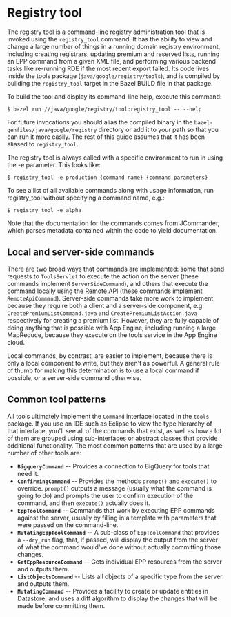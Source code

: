 # Registry tool

The registry tool is a command-line registry administration tool that is invoked
using the `registry_tool` command. It has the ability to view and change a large
number of things in a running domain registry environment, including creating
registrars, updating premium and reserved lists, running an EPP command from a
given XML file, and performing various backend tasks like re-running RDE if the
most recent export failed. Its code lives inside the tools package
(`java/google/registry/tools`), and is compiled by building the `registry_tool`
target in the Bazel BUILD file in that package.

To build the tool and display its command-line help, execute this command:

    $ bazel run //java/google/registry/tool:registry_tool -- --help

For future invocations you should alias the compiled binary in the
`bazel-genfiles/java/google/registry` directory or add it to your path so that
you can run it more easily. The rest of this guide assumes that it has been
aliased to `registry_tool`.

The registry tool is always called with a specific environment to run in using
the -e parameter. This looks like:

    $ registry_tool -e production {command name} {command parameters}

To see a list of all available commands along with usage information, run
registry_tool without specifying a command name, e.g.:

    $ registry_tool -e alpha

Note that the documentation for the commands comes from JCommander, which parses
metadata contained within the code to yield documentation.

## Local and server-side commands

There are two broad ways that commands are implemented: some that send requests
to `ToolsServlet` to execute the action on the server (these commands implement
`ServerSideCommand`), and others that execute the command locally using the
[Remote API](https://cloud.google.com/appengine/docs/java/tools/remoteapi)
(these commands implement `RemoteApiCommand`). Server-side commands take more
work to implement because they require both a client and a server-side
component, e.g. `CreatePremiumListCommand.java` and
`CreatePremiumListAction.java` respectively for creating a premium list.
However, they are fully capable of doing anything that is possible with App
Engine, including running a large MapReduce, because they execute on the tools
service in the App Engine cloud.

Local commands, by contrast, are easier to implement, because there is only a
local component to write, but they aren't as powerful. A general rule of thumb
for making this determination is to use a local command if possible, or a
server-side command otherwise.

## Common tool patterns

All tools ultimately implement the `Command` interface located in the `tools`
package. If you use an IDE such as Eclipse to view the type hierarchy of that
interface, you'll see all of the commands that exist, as well as how a lot of
them are grouped using sub-interfaces or abstract classes that provide
additional functionality. The most common patterns that are used by a large
number of other tools are:

*   **`BigqueryCommand`** -- Provides a connection to BigQuery for tools that
    need it.
*   **`ConfirmingCommand`** -- Provides the methods `prompt()` and `execute()`
    to override. `prompt()` outputs a message (usually what the command is going
    to do) and prompts the user to confirm execution of the command, and then
    `execute()` actually does it.
*   **`EppToolCommand`** -- Commands that work by executing EPP commands against
    the server, usually by filling in a template with parameters that were
    passed on the command-line.
*   **`MutatingEppToolCommand`** -- A sub-class of `EppToolCommand` that
    provides a `--dry_run` flag, that, if passed, will display the output from
    the server of what the command would've done without actually committing
    those changes.
*   **`GetEppResourceCommand`** -- Gets individual EPP resources from the server
    and outputs them.
*   **`ListObjectsCommand`** -- Lists all objects of a specific type from the
    server and outputs them.
*   **`MutatingCommand`** -- Provides a facility to create or update entities in
    Datastore, and uses a diff algorithm to display the changes that will be
    made before committing them.
